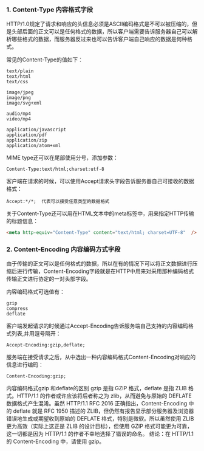 ### 1. Content-Type 内容格式字段
HTTP/1.0规定了请求和响应的头信息必须是ASCII编码格式是不可以被压缩的，但是头部后面的正文可以是任何格式的数据，所以客户端需要告诉服务器自己可以解析哪些格式的数据，而服务器反过来也可以告诉客户端自己响应的数据是何种格式。

常见的Content-Type的值如下：
```
text/plain
text/html
text/css

image/jpeg
image/png
image/svg+xml

audio/mp4
video/mp4

application/javascript
application/pdf
application/zip
application/atom+xml

```

MIME type还可以在尾部使用分号，添加参数：
```
Content-Type:text/html;charset:utf-8
```

客户端在请求的时候，可以使用Accept请求头字段告诉服务器自己可接收的数据格式：
```
Accept:*/*;  代表可以接受任意类型的数据格式
```

关于Content-Type还可以用在HTML文本中的meta标签中，用来指定HTTP传输的标题信息：
```html
<meta http-equiv="Content-Type" content="text/html; charset=UTF-8"  />
```

### 2. Content-Encoding 内容编码方式字段
由于传输的正文可以是任何格式的数据，所以在有的情况下可以将正文数据进行压缩后进行传输，Content-Encoding字段就是在HTTP中用来对采用那种编码格式传输正文进行协定的一对头部字段。

内容编码格式可选值有：
```
gzip
compress
deflate
```

客户端发起请求的时候通过Accept-Encoding告诉服务端自己支持的内容编码格式列表,并用逗号隔开：
```
Accept-Encoding:gzip,deflate;
```
服务端在接受请求之后，从中选出一种内容编码格式Content-Encoding对响应的信息进行编码：
```
Content-Encoding:gzip;
```

内容编码格式gzip 和deflate的区别
gzip 是指 GZIP 格式，deflate 是指 ZLIB 格式。HTTP/1.1 的作者或许应该将后者称之为 zlib，从而避免与原始的 DEFLATE 数据格式产生混淆。虽然 HTTP/1.1 RFC 2016 正确指出，Content-Encoding 中的 deflate 就是 RFC 1950 描述的 ZLIB，但仍然有报告显示部分服务器及浏览器错误地生成或期望收到原始的 DEFLATE 格式，特别是微软。所以虽然使用 ZLIB 更为高效（实际上这正是 ZLIB 的设计目标），但使用 GZIP 格式可能更为可靠，这一切都是因为 HTTP/1.1 的作者不幸地选择了错误的命名。
结论：在 HTTP/1.1 的 Content-Encoding 中，请使用 gzip。
